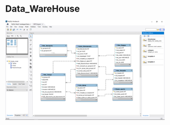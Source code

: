 # Data_WareHouse


![Date_WareHouse](https://raw.githubusercontent.com/rodolffoterra/Data_WareHouse/master/Project_Hotel/Data_WareHouse.png)
